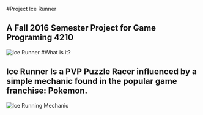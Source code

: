 #Project Ice Runner
## A Fall 2016 Semester Project for Game Programing 4210
![Ice Runner](https://github.com/Remixt/Project-Ice-Runner/blob/master/MainMenu.PNG "Ice Runner, Main Menu")
#What is it?
## Ice Runner Is a PVP Puzzle Racer influenced by a simple mechanic found in the popular game franchise: Pokemon.
![Ice Running Mechanic](https://github.com/Remixt/Project-Ice-Runner/blob/master/pokemon%20mechanic.gif "Example")
